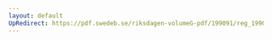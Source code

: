 ```yaml
---
layout: default
UpRedirect: https://pdf.swedeb.se/riksdagen-volumeG-pdf/199091/reg_199091/reg_199091_1097.pdf
---
```

